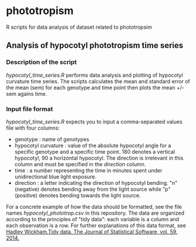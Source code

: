 # phototropism
R scripts for data analysis of dataset related to phototropsim

## Analysis of hypocotyl phototropism time series
### Description of the script
*hypocotyl_time_series.R* performs data analysis and plotting of hypocotyl curvature time series. The scripts calculates the
mean and standard error of the mean (sem) for each genotype and time point then plots the mean +/- sem agains time.

### Input file format
*hypocotyl_time_series.R* expects you to input a comma-separated values file with four columns:
* genotype : name of genotypes
* hypocotyl curvature : value of the absolute hypocotyl angle for a specific genotype and a specific time point. 180 denotes a
vertical hypocotyl, 90 a horizontal hypocotyl. The direction is irrelevant in this column and must be specified in the *direction*
column.
* time : a number representing the time in minutes spent under unidirectional blue light exposure.
* direction : a letter indicating the direction of hypocotyl bending. "n" (negative) denotes bending away from the light source
while "p" (positive) denotes bending towards the light source.

For a concrete example of how the data should be formatted, see the file names *hypocotyl_phototrop.csv* in this repository. The
data are organized according to the principles of "tidy data": each variable is a column and each observation is a row. For further
explanations of this data format, see [Hadley Wickham.Tidy data. The Journal of Statistical Software, vol. 59, 2014.](http://vita.had.co.nz/papers/tidy-data.html)
